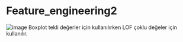 # Feature_engineering2

![image](https://github.com/user-attachments/assets/f2d60ded-a3db-4443-99f3-5b2bb0ae651f)
Boxplot tekli değerler için kullanılırken LOF çoklu değeler için kullanılır.
